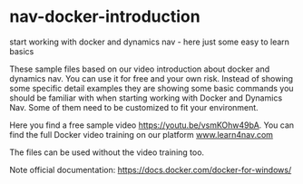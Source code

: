 # nav-docker-introduction
start working with docker and dynamics nav - here just some easy to learn basics

These sample files based on our video introduction about docker and dynamics nav. You can use it for free and your own risk. Instead of showing some specific detail examples they are showing some basic commands you should be familiar with when starting working with Docker and Dynamics Nav. Some of them need to be customized to fit your environment.

Here you find a free sample video https://youtu.be/vsmKOhw49bA. 
You can find the full Docker video training on our platform www.learn4nav.com

The files can be used without the video training too. 

Note official documentation: https://docs.docker.com/docker-for-windows/

